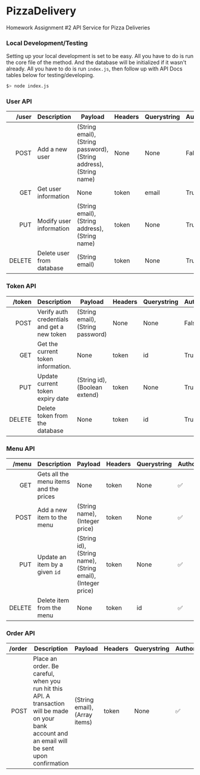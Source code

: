 # PizzaDelivery

Homework Assignment #2 API Service for Pizza Deliveries


### Local Development/Testing

Setting up your local development is set to be easy. All you have to do is run the core file of the method. And
the database will be initialized if it wasn't already. All you have to do is run `index.js`,
then follow up with API Docs tables below for testing/developing.

```sh
$> node index.js
```

### User API


|  /user | Description               | Payload                                                            | Headers | Querystring | Authorization |
|-------:|---------------------------|--------------------------------------------------------------------|---------|-------------|---------------|
| POST   | Add a new user            | (String email), (String password), (String address), (String name) | None    | None        | False         |
| GET    | Get user information      | None                                                               | token   | email       | True          |
| PUT    | Modify user information   | (String email), (String address), (String name)                    | token   | None        | True          |
| DELETE | Delete user from database | (String email)                                                     | token   | None        | True          |


### Token API


| /token | Description                                 | Payload                           | Headers | Querystring | Authorization |
|-------:|---------------------------------------------|-----------------------------------|---------|-------------|---------------|
| POST   | Verify auth credentials and get a new token | (String email), (String password) | None    | None        | False         |
| GET    | Get the current token information.          | None                              | token   | id          | True          |
| PUT    | Update current token expiry date            | (String id), (Boolean extend)     | token   | None        | True          |
| DELETE | Delete token from the database              | None                              | token   | id          | True          |


### Menu API

|  /menu | Description                            | Payload                                                     | Headers | Querystring | Authorization      |
|-------:|----------------------------------------|-------------------------------------------------------------|---------|-------------|--------------------|
| GET    | Gets all the menu items and the prices | None                                                        | token   | None        | :white_check_mark: |
| POST   | Add a new item to the menu             | (String name), (Integer price)                              | token   | None        | :white_check_mark: |
| PUT    | Update an item by a given `id`         | (String id), (String name), (String email), (Integer price) | token   | None        | :white_check_mark: |
| DELETE | Delete item from the menu              | None                                                        | token   | id          | :white_check_mark: |


### Order API

| /order | Description                                                                                                                                        | Payload                       | Headers | Querystring | Authorization      |
|-------:|----------------------------------------------------------------------------------------------------------------------------------------------------|-------------------------------|---------|-------------|--------------------|
| POST   | Place an order. Be careful, when you run hit this API. A transaction will be made on your bank account and an email will be sent upon confirmation | (String email), (Array items) | token   | None        | :white_check_mark: |